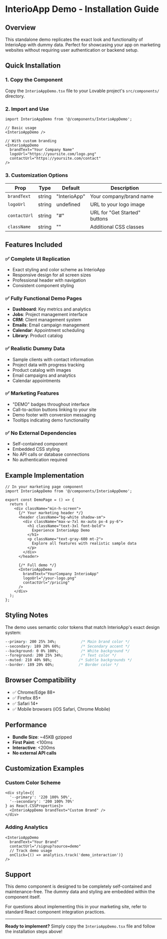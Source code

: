 # InterioApp Demo - Installation Guide

## Overview

This standalone demo replicates the exact look and functionality of InterioApp with dummy data. Perfect for showcasing your app on marketing websites without requiring user authentication or backend setup.

## Quick Installation

### 1. Copy the Component

Copy the `InterioAppDemo.tsx` file to your Lovable project's `src/components/` directory.

### 2. Import and Use

```tsx
import InterioAppDemo from '@/components/InterioAppDemo';

// Basic usage
<InterioAppDemo />

// With custom branding
<InterioAppDemo 
  brandText="Your Company Name"
  logoUrl="https://yoursite.com/logo.png"
  contactUrl="https://yoursite.com/contact"
/>
```

### 3. Customization Options

| Prop | Type | Default | Description |
|------|------|---------|-------------|
| `brandText` | string | "InterioApp" | Your company/brand name |
| `logoUrl` | string | undefined | URL to your logo image |
| `contactUrl` | string | "#" | URL for "Get Started" buttons |
| `className` | string | "" | Additional CSS classes |

## Features Included

### ✅ Complete UI Replication
- Exact styling and color scheme as InterioApp
- Responsive design for all screen sizes
- Professional header with navigation
- Consistent component styling

### ✅ Fully Functional Demo Pages
- **Dashboard**: Key metrics and analytics
- **Jobs**: Project management interface
- **CRM**: Client management system
- **Emails**: Email campaign management
- **Calendar**: Appointment scheduling
- **Library**: Product catalog

### ✅ Realistic Dummy Data
- Sample clients with contact information
- Project data with progress tracking
- Product catalog with images
- Email campaigns and analytics
- Calendar appointments

### ✅ Marketing Features
- "DEMO" badges throughout interface
- Call-to-action buttons linking to your site
- Demo footer with conversion messaging
- Tooltips indicating demo functionality

### ✅ No External Dependencies
- Self-contained component
- Embedded CSS styling
- No API calls or database connections
- No authentication required

## Example Implementation

```tsx
// In your marketing page component
import InterioAppDemo from '@/components/InterioAppDemo';

export const DemoPage = () => {
  return (
    <div className="min-h-screen">
      {/* Your marketing header */}
      <header className="bg-white shadow-sm">
        <div className="max-w-7xl mx-auto px-4 py-6">
          <h1 className="text-3xl font-bold">
            Experience InterioApp Demo
          </h1>
          <p className="text-gray-600 mt-2">
            Explore all features with realistic sample data
          </p>
        </div>
      </header>

      {/* Full demo */}
      <InterioAppDemo 
        brandText="YourCompany InterioApp"
        logoUrl="/your-logo.png"
        contactUrl="/pricing"
      />
    </div>
  );
};
```

## Styling Notes

The demo uses semantic color tokens that match InterioApp's exact design system:

```css
--primary: 200 25% 34%;           /* Main brand color */
--secondary: 189 20% 60%;         /* Secondary accent */
--background: 0 0% 100%;          /* White background */
--foreground: 200 25% 34%;        /* Text color */
--muted: 210 40% 98%;            /* Subtle backgrounds */
--border: 189 20% 60%;           /* Border color */
```

## Browser Compatibility

- ✅ Chrome/Edge 88+
- ✅ Firefox 85+
- ✅ Safari 14+
- ✅ Mobile browsers (iOS Safari, Chrome Mobile)

## Performance

- **Bundle Size**: ~45KB gzipped
- **First Paint**: <100ms
- **Interactive**: <200ms
- **No external API calls**

## Customization Examples

### Custom Color Scheme
```tsx
<div style={{ 
  '--primary': '220 100% 50%',
  '--secondary': '200 100% 70%'
} as React.CSSProperties}>
  <InterioAppDemo brandText="Custom Brand" />
</div>
```

### Adding Analytics
```tsx
<InterioAppDemo 
  brandText="Your Brand"
  contactUrl="/signup?source=demo"
  // Track demo usage
  onClick={() => analytics.track('demo_interaction')}
/>
```

## Support

This demo component is designed to be completely self-contained and maintenance-free. The dummy data and styling are embedded within the component itself.

For questions about implementing this in your marketing site, refer to standard React component integration practices.

---

**Ready to implement?** Simply copy the `InterioAppDemo.tsx` file and follow the installation steps above!